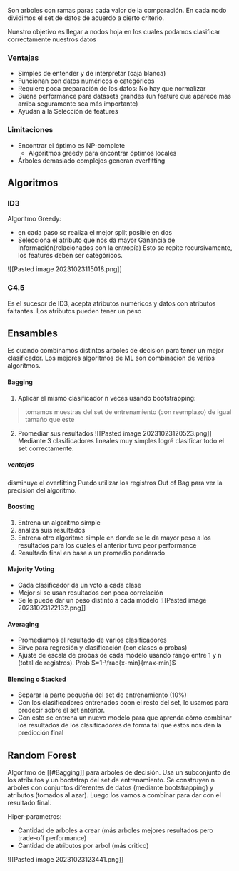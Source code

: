 Son arboles con ramas paras cada valor de la comparación.
En cada nodo dividimos el set de datos de acuerdo a cierto criterio.

Nuestro objetivo es llegar a nodos hoja en los cuales podamos clasificar correctamente nuestros datos

### Ventajas
- Simples de entender y de interpretar (caja blanca)
- Funcionan con datos numéricos o categóricos
-  Requiere poca preparación de los datos: No hay que normalizar
- Buena performance para datasets grandes (un feature que aparece mas arriba seguramente sea más importante)
- Ayudan a la Selección de features
### Limitaciones
- Encontrar el óptimo es NP-complete
	- Algoritmos greedy para encontrar óptimos locales
-  Árboles demasiado complejos generan overfitting

## Algoritmos
### ID3
Algoritmo Greedy:
- en cada paso se realiza el mejor split posible en dos
- Selecciona el atributo que nos da mayor Ganancia de Información(relacionados con la entropía)
Esto se repite recursivamente, los features deben ser categóricos.

![[Pasted image 20231023115018.png]]

### C4.5
Es el sucesor de ID3, acepta atributos numéricos y datos con atributos faltantes. Los atributos pueden tener un peso


## Ensambles
Es cuando combinamos distintos arboles de decision para tener un mejor clasificador. Los mejores algoritmos de ML son combinacion de varios algoritmos.

#### Bagging
1. Aplicar el mismo clasificador n veces usando bootstrapping: 
> tomamos muestras del set de entrenamiento (con reemplazo) de igual tamaño que este

2. Promediar sus resultados
![[Pasted image 20231023120523.png]]
Mediante 3 clasificadores lineales muy simples logré clasificar todo el set correctamente.

##### ventajas
disminuye el overfitting
Puedo utilizar los registros Out of Bag para ver la precision del algoritmo.

#### Boosting
1. Entrena un algoritmo simple
2. analiza suis resultados
3. Entrena otro algoritmo simple en donde se le da mayor peso a los resultados para los cuales el anterior tuvo peor performance
4. Resultado final en base a un promedio ponderado 


#### Majority Voting
- Cada clasificador da un voto a cada clase
- Mejor si se usan resultados con poca correlación
- Se le puede dar un peso distinto a cada modelo
![[Pasted image 20231023122132.png]]

#### Averaging
- Promediamos el resultado de varios clasificadores
- Sirve para regresión y clasificación (con clases o probas)
- Ajuste de escala de probas de cada modelo usando rango entre 1 y n (total de registros). Prob $=1-\frac{x-min}{max-min}$

#### Blending o Stacked
- Separar la parte pequeña del set de entrenamiento (10%)
-  Con los clasificadores entrenados coon el resto del set, lo usamos para predecir sobre el set anterior.
- Con esto se entrena un nuevo modelo para que aprenda cómo combinar los resultados de los clasificadores de forma tal que estos nos den la predicción final

## Random Forest
Algoritmo de [[#Bagging]] para arboles de decisión. Usa un subconjunto de los atributos y un bootstrap del set de entrenamiento. 
Se construyen n arboles con conjuntos diferentes de datos (mediante bootstrapping) y atributos (tomados al azar). Luego los vamos a combinar para dar con el resultado final.

Hiper-parametros:
- Cantidad de arboles a crear (más arboles mejores resultados pero trade-off performance)
- Cantidad de atributos por arbol (más critico)

![[Pasted image 20231023123441.png]]
